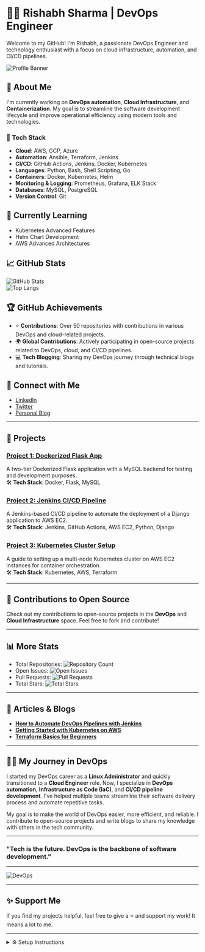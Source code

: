 # 👨‍💻 Rishabh Sharma | DevOps Engineer

Welcome to my GitHub! I'm Rishabh, a passionate DevOps Engineer and technology enthusiast with a focus on cloud infrastructure, automation, and CI/CD pipelines.

![Profile Banner](https://github.com/rsharmaofficial/banner-image-url)  <!-- Replace with your actual image URL -->

## 🚀 About Me

I'm currently working on **DevOps automation**, **Cloud Infrastructure**, and **Containerization**. My goal is to streamline the software development lifecycle and improve operational efficiency using modern tools and technologies.

### 🔧 Tech Stack
- **Cloud**: AWS, GCP, Azure
- **Automation**: Ansible, Terraform, Jenkins
- **CI/CD**: GitHub Actions, Jenkins, Docker, Kubernetes
- **Languages**: Python, Bash, Shell Scripting, Go
- **Containers**: Docker, Kubernetes, Helm
- **Monitoring & Logging**: Prometheus, Grafana, ELK Stack
- **Databases**: MySQL, PostgreSQL
- **Version Control**: Git

## 🌱 Currently Learning
- Kubernetes Advanced Features
- Helm Chart Development
- AWS Advanced Architectures

## 📈 GitHub Stats

![GitHub Stats](https://github-readme-stats.vercel.app/api?username=rsharmaofficial&show_icons=true&hide_title=true&count_private=true&hide=prs&theme=radical)  
![Top Langs](https://github-readme-stats.vercel.app/api/top-langs/?username=rsharmaofficial&layout=compact&theme=radical)

## 🏆 GitHub Achievements
- ⭐ **Contributions**: Over 50 repositories with contributions in various DevOps and cloud-related projects.
- 🌍 **Global Contributions**: Actively participating in open-source projects related to DevOps, cloud, and CI/CD pipelines.
- 💻 **Tech Blogging**: Sharing my DevOps journey through technical blogs and tutorials.

## 🔗 Connect with Me

- [LinkedIn](https://www.linkedin.com/in/rsharmaofficial)  
- [Twitter](https://twitter.com/rsharmaofficial)  
- [Personal Blog](https://rsharmaofficial.com)

---

## 🔨 Projects

### [Project 1: Dockerized Flask App](https://github.com/rsharmaofficial/flask-app)  
A two-tier Dockerized Flask application with a MySQL backend for testing and development purposes.  
🛠️ **Tech Stack**: Docker, Flask, MySQL

### [Project 2: Jenkins CI/CD Pipeline](https://github.com/rsharmaofficial/jenkins-pipeline)  
A Jenkins-based CI/CD pipeline to automate the deployment of a Django application to AWS EC2.  
🛠️ **Tech Stack**: Jenkins, GitHub Actions, AWS EC2, Python, Django

### [Project 3: Kubernetes Cluster Setup](https://github.com/rsharmaofficial/kubernetes-cluster-setup)  
A guide to setting up a multi-node Kubernetes cluster on AWS EC2 instances for container orchestration.  
🛠️ **Tech Stack**: Kubernetes, AWS, Terraform

---

## 🎨 Contributions to Open Source
Check out my contributions to open-source projects in the **DevOps** and **Cloud Infrastructure** space. Feel free to fork and contribute!

---

## 📊 More Stats
- Total Repositories: ![Repository Count](https://img.shields.io/github/forks/rsharmaofficial?style=flat-square)
- Open Issues: ![Open Issues](https://img.shields.io/github/issues/rsharmaofficial?style=flat-square)
- Pull Requests: ![Pull Requests](https://img.shields.io/github/pulls/rsharmaofficial?style=flat-square)
- Total Stars: ![Total Stars](https://img.shields.io/github/stars/rsharmaofficial?style=flat-square)

---

## 📝 Articles & Blogs

- **[How to Automate DevOps Pipelines with Jenkins](https://dev.to/rsharmaofficial/how-to-automate-devops-pipelines-with-jenkins-3m8n)**
- **[Getting Started with Kubernetes on AWS](https://dev.to/rsharmaofficial/getting-started-with-kubernetes-on-aws-2j2p)**
- **[Terraform Basics for Beginners](https://dev.to/rsharmaofficial/terraform-basics-for-beginners-5k5h)**

---

## 🧑‍💻 My Journey in DevOps

I started my DevOps career as a **Linux Administrator** and quickly transitioned to a **Cloud Engineer** role. Now, I specialize in **DevOps automation**, **Infrastructure as Code (IaC)**, and **CI/CD pipeline development**. I've helped multiple teams streamline their software delivery process and automate repetitive tasks.

My goal is to make the world of DevOps easier, more efficient, and reliable. I contribute to open-source projects and write blogs to share my knowledge with others in the tech community.

---

### "Tech is the future. DevOps is the backbone of software development."

---

<!-- You can add animated GIFs here or use custom images -->
![DevOps](https://media.giphy.com/media/YDg27N2HapO6XzfzLR/giphy.gif)

---

## ✨ Support Me

If you find my projects helpful, feel free to give a ⭐ and support my work! It means a lot to me.

---

<details>
  <summary>⚙️ Setup Instructions</summary>

  **1. Clone the repository**:
  ```bash
  git clone https://github.com/rsharmaofficial/my-repo.git
